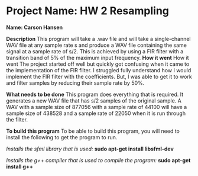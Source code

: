 # Project Name: HW 2 Resampling
**Name: Carson Hansen**


**Description**
 This program will take a .wav file and will take a single-channel WAV file at any sample rate s and produce a WAV file containing the same signal at a sample rate of s/2. This is achieved by using a FIR filter with a transition band of 5% of the maximum input frequency. 
**How it went**
How it went The project started off well but quickly got confusing when it came to the implementation of the FIR filter. I struggled fully understand how I would implement the FIR filter with the coefficients. But, I was able to get it to work and filter samples by reducing their sample rate by 50%.

**What needs to be done**
This program does everything that is required. It generates a new WAV file that has s/2 samples of the original sample. A WAV with a sample size of 877056 with a sample rate of 44100 will have a sample size of 438528 and a sample rate of 22050 when it is run through the filter.


**To build this program**
To be able to build this program, you will need to install the following to get the program to run. 

*Installs the sfml library that is used:*
**sudo apt-get install libsfml-dev** 

*Installs the g++ compiler that is used to compile the program:*
**sudo apt-get install g++**
